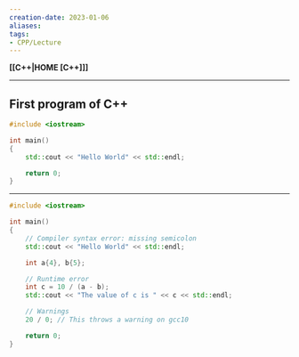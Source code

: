 ```yaml
---
creation-date: 2023-01-06
aliases:
tags:
- CPP/Lecture
---
```

**[[C++|HOME [C++]]]**

---
## First program of C++
```cpp
#include <iostream>

int main()
{
    std::cout << "Hello World" << std::endl;

    return 0;
}
```

---

```cpp
#include <iostream>

int main()
{
    // Compiler syntax error: missing semicolon
    std::cout << "Hello World" << std::endl;

    int a{4}, b{5};

    // Runtime error
    int c = 10 / (a - b);
    std::cout << "The value of c is " << c << std::endl;

    // Warnings
    20 / 0; // This throws a warning on gcc10

    return 0;
}
```